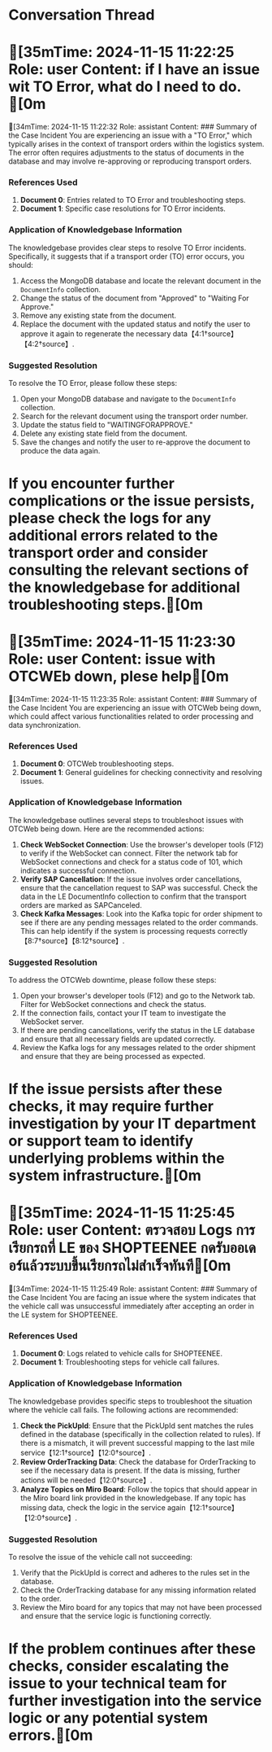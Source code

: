 # Conversation Thread

[35mTime: 2024-11-15 11:22:25
Role: user
Content: if I have an issue wit TO Error, what do I need to do. [0m
==================================================
[34mTime: 2024-11-15 11:22:32
Role: assistant
Content: ### Summary of the Case Incident
You are experiencing an issue with a "TO Error," which typically arises in the context of transport orders within the logistics system. The error often requires adjustments to the status of documents in the database and may involve re-approving or reproducing transport orders.

### References Used
1. **Document 0**: Entries related to TO Error and troubleshooting steps.
2. **Document 1**: Specific case resolutions for TO Error incidents.

### Application of Knowledgebase Information
The knowledgebase provides clear steps to resolve TO Error incidents. Specifically, it suggests that if a transport order (TO) error occurs, you should:
1. Access the MongoDB database and locate the relevant document in the `DocumentInfo` collection.
2. Change the status of the document from "Approved" to "Waiting For Approve."
3. Remove any existing state from the document.
4. Replace the document with the updated status and notify the user to approve it again to regenerate the necessary data【4:1†source】【4:2†source】.

### Suggested Resolution
To resolve the TO Error, please follow these steps:
1. Open your MongoDB database and navigate to the `DocumentInfo` collection.
2. Search for the relevant document using the transport order number.
3. Update the status field to "WAITINGFORAPPROVE."
4. Delete any existing state field from the document.
5. Save the changes and notify the user to re-approve the document to produce the data again.

If you encounter further complications or the issue persists, please check the logs for any additional errors related to the transport order and consider consulting the relevant sections of the knowledgebase for additional troubleshooting steps.[0m
==================================================
[35mTime: 2024-11-15 11:23:30
Role: user
Content: issue with OTCWEb down, plese help[0m
==================================================
[34mTime: 2024-11-15 11:23:35
Role: assistant
Content: ### Summary of the Case Incident
You are experiencing an issue with OTCWeb being down, which could affect various functionalities related to order processing and data synchronization.

### References Used
1. **Document 0**: OTCWeb troubleshooting steps.
2. **Document 1**: General guidelines for checking connectivity and resolving issues.

### Application of Knowledgebase Information
The knowledgebase outlines several steps to troubleshoot issues with OTCWeb being down. Here are the recommended actions:
1. **Check WebSocket Connection**: Use the browser's developer tools (F12) to verify if the WebSocket can connect. Filter the network tab for WebSocket connections and check for a status code of 101, which indicates a successful connection.
2. **Verify SAP Cancellation**: If the issue involves order cancellations, ensure that the cancellation request to SAP was successful. Check the data in the LE DocumentInfo collection to confirm that the transport orders are marked as SAPCanceled.
3. **Check Kafka Messages**: Look into the Kafka topic for order shipment to see if there are any pending messages related to the order commands. This can help identify if the system is processing requests correctly【8:7†source】【8:12†source】.

### Suggested Resolution
To address the OTCWeb downtime, please follow these steps:
1. Open your browser's developer tools (F12) and go to the Network tab. Filter for WebSocket connections and check the status.
2. If the connection fails, contact your IT team to investigate the WebSocket server.
3. If there are pending cancellations, verify the status in the LE database and ensure that all necessary fields are updated correctly.
4. Review the Kafka logs for any messages related to the order shipment and ensure that they are being processed as expected.

If the issue persists after these checks, it may require further investigation by your IT department or support team to identify underlying problems within the system infrastructure.[0m
==================================================
[35mTime: 2024-11-15 11:25:45
Role: user
Content: ตรวจสอบ Logs การเรียกรถที่ LE ของ SHOPTEENEE กดรับออเดอร์แล้วระบบขึ้นเรียกรถไม่สำเร็จทันที[0m
==================================================
[34mTime: 2024-11-15 11:25:49
Role: assistant
Content: ### Summary of the Case Incident
You are facing an issue where the system indicates that the vehicle call was unsuccessful immediately after accepting an order in the LE system for SHOPTEENEE.

### References Used
1. **Document 0**: Logs related to vehicle calls for SHOPTEENEE.
2. **Document 1**: Troubleshooting steps for vehicle call failures.

### Application of Knowledgebase Information
The knowledgebase provides specific steps to troubleshoot the situation where the vehicle call fails. The following actions are recommended:
1. **Check the PickUpId**: Ensure that the PickUpId sent matches the rules defined in the database (specifically in the collection related to rules). If there is a mismatch, it will prevent successful mapping to the last mile service【12:1†source】【12:0†source】.
2. **Review OrderTracking Data**: Check the database for OrderTracking to see if the necessary data is present. If the data is missing, further actions will be needed【12:0†source】.
3. **Analyze Topics on Miro Board**: Follow the topics that should appear in the Miro board link provided in the knowledgebase. If any topic has missing data, check the logic in the service again【12:1†source】【12:0†source】.

### Suggested Resolution
To resolve the issue of the vehicle call not succeeding:
1. Verify that the PickUpId is correct and adheres to the rules set in the database.
2. Check the OrderTracking database for any missing information related to the order.
3. Review the Miro board for any topics that may not have been processed and ensure that the service logic is functioning correctly.

If the problem continues after these checks, consider escalating the issue to your technical team for further investigation into the service logic or any potential system errors.[0m
==================================================
